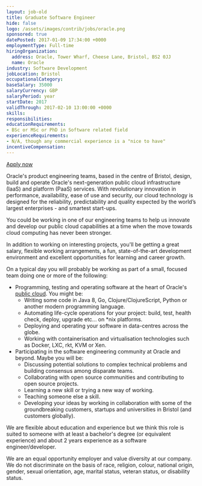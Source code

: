 ```yaml
---
layout: job-old
title: Graduate Software Engineer
hide: false
logo: /assets/images/contrib/jobs/oracle.png
sponsored: true
datePosted: 2017-01-09 17:34:00 +0000
employmentType: Full-time
hiringOrganization:
  address: Oracle, Tower Wharf, Cheese Lane, Bristol, BS2 0JJ
  name: Oracle
industry: Software Development
jobLocation: Bristol
occupationalCategory:
baseSalary: 35000
salaryCurrency: GBP
salaryPeriod: year
startDate: 2017
validThrough: 2017-02-10 13:00:00 +0000
skills:
responsibilities:
educationRequirements:
- BSc or MSc or PhD in Software related field
experienceRequirements:
- N/A, though any commercial experience is a "nice to have"
incentiveCompensation:
---
```

[Apply now](mailto:michael.r.sutherland@oracle.com)

Oracle's product engineering teams, based in the centre of Bristol, design, build and operate Oracle's next-generation public cloud infrastructure (IaaS) and platform (PaaS) services. With revolutionary innovation in performance, availability, ease of use and security, our cloud technology is designed for the reliability, predictability and quality expected by the world’s largest enterprises - and smartest start-ups.

You could be working in one of our engineering teams to help us innovate and develop our public cloud capabilities at a time when the move towards cloud computing has never been stronger.

In addition to working on interesting projects, you'll be getting a great salary, flexible working arrangements, a fun, state-of-the-art development environment and excellent opportunities for learning and career growth.

On a typical day you will probably be working as part of a small, focused team doing one or more of the following:

* Programming, testing and operating software at the heart of Oracle's [public cloud](https://cloud.oracle.com/en_US/bare-metal/architecture). You might be:
  * Writing some code in Java 8, Go, Clojure/ClojureScript, Python or another modern programming language.
  * Automating life-cycle operations for your project: build, test, health check, deploy, upgrade etc... on \*nix platforms.
  * Deploying and operating your software in data-centres across the globe.
  * Working with containerisation and virtualisation technologies such as Docker, LXC, rkt, KVM or Xen.
* Participating in the software engineering community at Oracle and beyond. Maybe you will be:
  * Discussing potential solutions to complex technical problems and building consensus among disparate teams.
  * Collaborating with open source communities and contributing to open source projects.
  * Learning a new skill or trying a new way of working.
  * Teaching someone else a skill.
  * Developing your ideas by working in collaboration with some of the groundbreaking customers, startups and universities in Bristol (and customers globally).

We are flexible about education and experience but we think this role is suited to someone with at least a bachelor's degree (or equivalent experience) and about 2 years experience as a software engineer/developer.

We are an equal opportunity employer and value diversity at our company. We do not discriminate on the basis of race, religion, colour, national origin, gender, sexual orientation, age, marital status, veteran status, or disability status.
